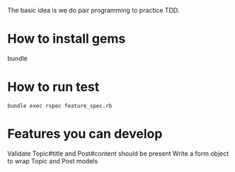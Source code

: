 The basic idea is we do pair programming to practice TDD.

How to install gems
===

  bundle

How to run test
===

	bundle exec rspec feature_spec.rb

Features you can develop
===

  Validate Topic#title and Post#content should be present
	Write a form object to wrap Topic and Post models

